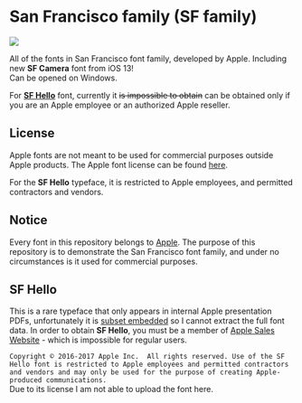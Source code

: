 # San Francisco family (SF family)

![](https://developer.apple.com/fonts/images/fonts-hero-large.png)

All of the fonts in San Francisco font family, developed by Apple. Including new **SF Camera** font from iOS 13!  
Can be opened on Windows.

For [**SF Hello**](README.md#SF-Hello) font, currently it ~~is impossible to obtain~~ can be obtained only if you are an Apple employee or an authorized Apple reseller.

## License
Apple fonts are not meant to be used for commercial purposes outside Apple products. The Apple font license can be found [here](https://github.com/windyboy1704/SFPro-JP/blob/master/license.md).

For the **SF Hello** typeface, it is restricted to Apple employees, and permitted contractors and vendors.  

## Notice
Every font in this repository belongs to [Apple](https://www.apple.com). The purpose of this repository is to demonstrate the San Francisco font family, and under no circumstances is it used for commercial purposes.

## SF Hello
This is a rare typeface that only appears in internal Apple presentation PDFs, unfortunately it is [subset embedded](https://twitter.com/windyboy1704/status/1080109779404578817) so I cannot extract the full font data. In order to obtain **SF Hello**, you must be a member of [Apple Sales Website](https://asw.apple.com) - which is impossible for regular users.
 
`Copyright © 2016-2017 Apple Inc.  All rights reserved. Use of the SF Hello font is restricted to Apple employees and permitted contractors and vendors and may only be used for the purpose of creating Apple-produced communications.`  
Due to its license I am not able to upload the font here.
